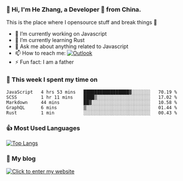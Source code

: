 ### 👋 Hi, I'm He Zhang, a Developer 🚀 from China.

This is the place where I opensource stuff and break things :rofl:

- 🔭  I’m currently working on Javascript
- 🌱  I’m currently learning Rust
- 💬  Ask me about anything related to Javascript
- 📫  How to reach me: [![Outlook](https://img.shields.io/badge/-Outlook-0078D4?style=flat&logo=Microsoft-Outlook&logoColor=white)](mailto:zhanghecool@outlook.com)
- ⚡  Fun fact: I am a father

### 💪 This week I spent my time on 
<!--START_SECTION:waka-->
```text
JavaScript   4 hrs 53 mins   █████████████████▓░░░░░░░   70.19 % 
SCSS         1 hr 11 mins    ████▒░░░░░░░░░░░░░░░░░░░░   17.02 % 
Markdown     44 mins         ██▓░░░░░░░░░░░░░░░░░░░░░░   10.58 % 
GraphQL      6 mins          ▒░░░░░░░░░░░░░░░░░░░░░░░░   01.44 % 
Rust         1 min           ░░░░░░░░░░░░░░░░░░░░░░░░░   00.43 % 
```
<!--END_SECTION:waka-->

### 👍 Most Used Languages
[![Top Langs](https://github-readme-stats.vercel.app/api/top-langs/?username=zhanghecool&layout=compact)](https://zhanghe.cool)

### 🌈 My blog 
[![Click to enter my website](https://cdn.jsdelivr.net/gh/zhanghecool/assets/images/gif/zhanghecools.gif)](https://zhanghe.cool)
